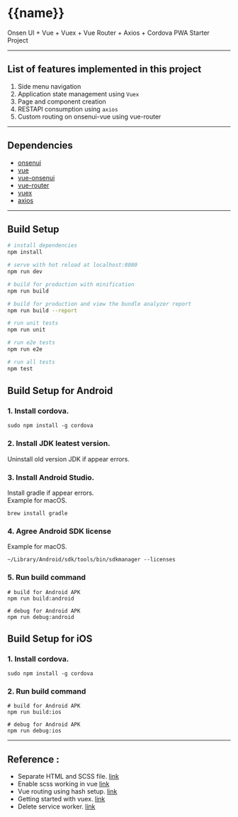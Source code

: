 # {{name}}

Onsen UI + Vue + Vuex + Vue Router + Axios + Cordova PWA Starter Project  

-------------------------------

## List of features implemented in this project
1. Side menu navigation 
2. Application state management using `Vuex`
3. Page and component creation 
4. RESTAPI consumption using `axios`
5. Custom routing on onsenui-vue using vue-router

-------------------------------

## Dependencies 
- [onsenui](https://github.com/OnsenUI/OnsenUI)
- [vue](https://github.com/vuejs/vue)
- [vue-onsenui](https://github.com/OnsenUI/OnsenUI/tree/master/bindings/vue)
- [vue-router](https://github.com/vuejs/vue-router)
- [vuex](https://github.com/vuejs/vuex)
- [axios](https://github.com/mzabriskie/axios)

-------------------------------

## Build Setup

``` bash
# install dependencies
npm install

# serve with hot reload at localhost:8080
npm run dev

# build for production with minification
npm run build

# build for production and view the bundle analyzer report
npm run build --report

# run unit tests
npm run unit

# run e2e tests
npm run e2e

# run all tests
npm test
```

## Build Setup for Android

### 1. Install cordova.
```
sudo npm install -g cordova
```
### 2. Install JDK leatest version. 
 Uninstall old version JDK if appear errors.  

### 3. Install Android Studio.
Install gradle if appear errors.  
Example for macOS. 
```
brew install gradle
```
### 4. Agree Android SDK license
Example for macOS. 
```
~/Library/Android/sdk/tools/bin/sdkmanager --licenses
```

### 5. Run build command
```
# build for Android APK
npm run build:android

# debug for Android APK
npm run debug:android
```

## Build Setup for iOS

### 1. Install cordova.
```
sudo npm install -g cordova
```
### 2. Run build command
```
# build for Android APK
npm run build:ios

# debug for Android APK
npm run debug:ios
```
-------------------------------

## Reference : 
- Separate HTML and SCSS file. [link](https://github.com/vuejs/vueify/issues/35)
- Enable scss working in vue [link](https://github.com/vuejs/vue-loader/issues/363)
- Vue routing using hash setup. [link](http://router.vuejs.org/en/essentials/getting-started.html)
- Getting started with vuex. [link](http://vuex.vuejs.org/en/getting-started.html)
- Delete service worker. [link](https://stackoverflow.com/a/34791693/1843755)

